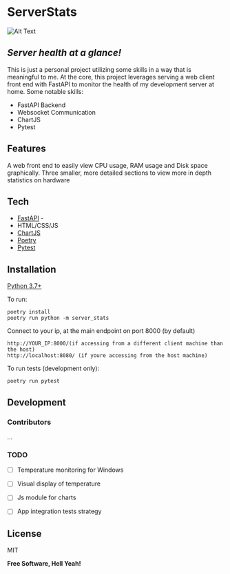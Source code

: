 
# ServerStats
![Alt Text](https://github.com/sockheadrps/ServerStats/blob/main/88c629a5893c04a876ff51f0a740dcf1.gif)
## _Server health at a glance!_

This is just a personal project utilizing some skills in a way that is meaningful to me. At the core, this project leverages serving a web client front end with FastAPI to monitor the health of my development server at home. Some notable skills:

- FastAPI Backend
- Websocket Communication
- ChartJS
- Pytest

## Features

A web front end to easily view CPU usage, RAM usage and Disk space graphically.
Three smaller, more detailed sections to view more in depth statistics on hardware


## Tech

- [FastAPI](https://fastapi.tiangolo.com/) -
- HTML/CSS/JS
- [ChartJS](https://www.chartjs.org/)
- [Poetry](https://python-poetry.org/docs/basic-usage/)
- [Pytest](https://docs.pytest.org/en/7.1.x/)

## Installation

[Python 3.7+](https://www.python.org/)
    
To run:
```
poetry install
poetry run python -m server_stats
```
Connect to your ip, at the main endpoint on port 8000 (by default)
```
http://YOUR_IP:8000/(if accessing from a different client machine than the host)
http://localhost:8080/ (if youre accessing from the host machine)
```
To run tests (development only):
```
poetry run pytest
```
## Development

### Contributors

...

### TODO

- [ ] Temperature monitoring for Windows
- [ ] Visual display of temperature
- [ ] Js module for charts
- [ ] App integration tests strategy


## License

MIT

**Free Software, Hell Yeah!**

[//]: # (These are reference links used in the body of this note and get stripped out when the markdown processor does its job. There is no need to format nicely because it shouldn't be seen. Thanks SO - http://stackoverflow.com/questions/4823468/store-comments-in-markdown-syntax)




